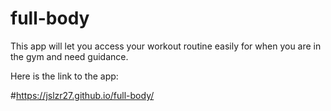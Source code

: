 # full-body

This app will let you access your workout routine easily for when you are in the gym and need guidance.

Here is the link to the app:

#https://jslzr27.github.io/full-body/